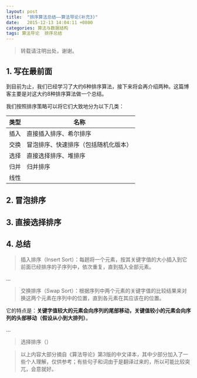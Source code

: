 ```yaml
---
layout: post
title:  "排序算法总结——算法导论(补充3)"
date:   2015-12-13 14:04:11 +0800
categories: 算法与数据结构
tags: 算法导论  排序总结
---
```


> 转载请注明出处，谢谢。

## 1. 写在最前面

到目前为止，我们已经学习了大约6种排序算法，接下来将会再介绍两种。这篇博客主要是对这大约8种排序算法做一个总结。

我们按照排序策略可以将它们大致地分为以下几类：

| 类型| 名称               			   |
|-----|------------------------------|
| 插入| 直接插入排序、希尔排序			|
| 交换| 冒泡排序、快速排序（包括随机化版本）|
| 选择| 直接选择排序、堆排序	         |
| 归并| 归并排序           			 |
| 线性|                   			|

## 2. 冒泡排序

## 3. 直接选择排序

## 4. 总结

> 插入排序（Insert Sort）：每趟将一个元素，按其关键字值的大小插入到它前面已经排序的子序列中，依次重复，直到插入全部元素。

...

>  交换排序（Swap Sort）：根据序列中两个元素的关键字值的比较结果来对换这两个元素在序列中的位置，直到各元素在其应该在的位置。

它的特点是：**关键字值较大的元素会向序列的尾部移动，关键值较小的元素会向序列的头部移动（假设从小到大排列）**。

...

> 选择排序（）



> 以上内容大部分摘自《算法导论》第3版的中文译本，其中少部分加入了一些个人理解，仅供参考；有些句子和词由于是翻译过来的，所以可能比较突兀，会意就好。
